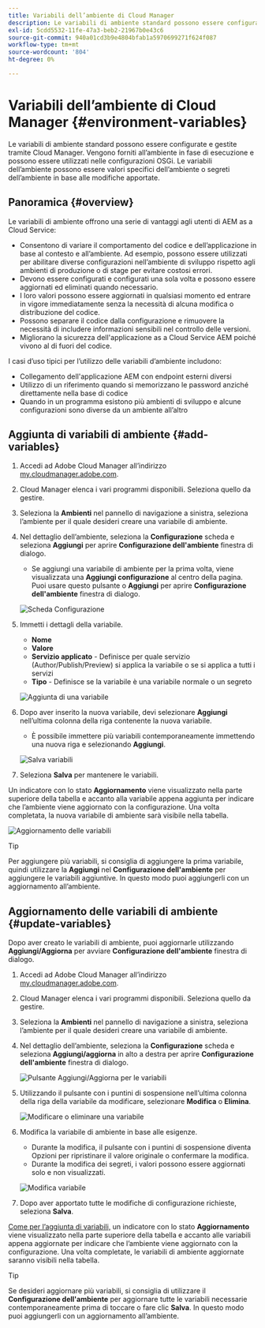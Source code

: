 ```yaml
---
title: Variabili dell’ambiente di Cloud Manager
description: Le variabili di ambiente standard possono essere configurate e gestite tramite Cloud Manager e fornite all’ambiente di runtime, da utilizzare nella configurazione OSGi.
exl-id: 5cdd5532-11fe-47a3-beb2-21967b0e43c6
source-git-commit: 940a01cd3b9e4804bfab1a5970699271f624f087
workflow-type: tm+mt
source-wordcount: '804'
ht-degree: 0%

---
```


# Variabili dell’ambiente di Cloud Manager {#environment-variables}

Le variabili di ambiente standard possono essere configurate e gestite tramite Cloud Manager. Vengono forniti all’ambiente in fase di esecuzione e possono essere utilizzati nelle configurazioni OSGi. Le variabili dell’ambiente possono essere valori specifici dell’ambiente o segreti dell’ambiente in base alle modifiche apportate.

## Panoramica {#overview}

Le variabili di ambiente offrono una serie di vantaggi agli utenti di AEM as a Cloud Service:

* Consentono di variare il comportamento del codice e dell’applicazione in base al contesto e all’ambiente. Ad esempio, possono essere utilizzati per abilitare diverse configurazioni nell’ambiente di sviluppo rispetto agli ambienti di produzione o di stage per evitare costosi errori.
* Devono essere configurati e configurati una sola volta e possono essere aggiornati ed eliminati quando necessario.
* I loro valori possono essere aggiornati in qualsiasi momento ed entrare in vigore immediatamente senza la necessità di alcuna modifica o distribuzione del codice.
* Possono separare il codice dalla configurazione e rimuovere la necessità di includere informazioni sensibili nel controllo delle versioni.
* Migliorano la sicurezza dell&#39;applicazione as a Cloud Service AEM poiché vivono al di fuori del codice.

I casi d’uso tipici per l’utilizzo delle variabili d’ambiente includono:

* Collegamento dell&#39;applicazione AEM con endpoint esterni diversi
* Utilizzo di un riferimento quando si memorizzano le password anziché direttamente nella base di codice
* Quando in un programma esistono più ambienti di sviluppo e alcune configurazioni sono diverse da un ambiente all’altro

## Aggiunta di variabili di ambiente {#add-variables}

1. Accedi ad Adobe Cloud Manager all’indirizzo [my.cloudmanager.adobe.com](https://my.cloudmanager.adobe.com/).
1. Cloud Manager elenca i vari programmi disponibili. Seleziona quello da gestire.
1. Seleziona la **Ambienti** nel pannello di navigazione a sinistra, seleziona l’ambiente per il quale desideri creare una variabile di ambiente.
1. Nel dettaglio dell’ambiente, seleziona la **Configurazione** scheda e seleziona **Aggiungi** per aprire **Configurazione dell&#39;ambiente** finestra di dialogo.
   * Se aggiungi una variabile di ambiente per la prima volta, viene visualizzata una **Aggiungi configurazione** al centro della pagina. Puoi usare questo pulsante o **Aggiungi** per aprire **Configurazione dell&#39;ambiente** finestra di dialogo.

   ![Scheda Configurazione](assets/configuration-tab.png)

1. Immetti i dettagli della variabile.
   * **Nome**
   * **Valore**
   * **Servizio applicato** - Definisce per quale servizio (Author/Publish/Preview) si applica la variabile o se si applica a tutti i servizi
   * **Tipo** - Definisce se la variabile è una variabile normale o un segreto

   ![Aggiunta di una variabile](assets/add-variable.png)

1. Dopo aver inserito la nuova variabile, devi selezionare **Aggiungi** nell’ultima colonna della riga contenente la nuova variabile.
   * È possibile immettere più variabili contemporaneamente immettendo una nuova riga e selezionando **Aggiungi**.

   ![Salva variabili](assets/save-variables.png)

1. Seleziona **Salva** per mantenere le variabili.

Un indicatore con lo stato **Aggiornamento** viene visualizzato nella parte superiore della tabella e accanto alla variabile appena aggiunta per indicare che l’ambiente viene aggiornato con la configurazione. Una volta completata, la nuova variabile di ambiente sarà visibile nella tabella.

![Aggiornamento delle variabili](assets/updating-variables.png)

>[!TIP]
>
>Per aggiungere più variabili, si consiglia di aggiungere la prima variabile, quindi utilizzare la **Aggiungi** nel **Configurazione dell&#39;ambiente** per aggiungere le variabili aggiuntive. In questo modo puoi aggiungerli con un aggiornamento all’ambiente.

## Aggiornamento delle variabili di ambiente {#update-variables}

Dopo aver creato le variabili di ambiente, puoi aggiornarle utilizzando **Aggiungi/Aggiorna** per avviare **Configurazione dell&#39;ambiente** finestra di dialogo.

1. Accedi ad Adobe Cloud Manager all’indirizzo [my.cloudmanager.adobe.com](https://my.cloudmanager.adobe.com/).
1. Cloud Manager elenca i vari programmi disponibili. Seleziona quello da gestire.
1. Seleziona la **Ambienti** nel pannello di navigazione a sinistra, seleziona l’ambiente per il quale desideri creare una variabile di ambiente.
1. Nel dettaglio dell’ambiente, seleziona la **Configurazione** scheda e seleziona **Aggiungi/aggiorna** in alto a destra per aprire **Configurazione dell&#39;ambiente** finestra di dialogo.

   ![Pulsante Aggiungi/Aggiorna per le variabili](assets/add-update-variables.png)

1. Utilizzando il pulsante con i puntini di sospensione nell’ultima colonna della riga della variabile da modificare, selezionare **Modifica** o **Elimina**.

   ![Modificare o eliminare una variabile](assets/edit-delete-variable.png)

1. Modifica la variabile di ambiente in base alle esigenze.
   * Durante la modifica, il pulsante con i puntini di sospensione diventa Opzioni per ripristinare il valore originale o confermare la modifica.
   * Durante la modifica dei segreti, i valori possono essere aggiornati solo e non visualizzati.

   ![Modifica variabile](assets/edit-variable.png)

1. Dopo aver apportato tutte le modifiche di configurazione richieste, seleziona **Salva**.

[Come per l’aggiunta di variabili,](#add-variables) un indicatore con lo stato **Aggiornamento** viene visualizzato nella parte superiore della tabella e accanto alle variabili appena aggiornate per indicare che l’ambiente viene aggiornato con la configurazione. Una volta completate, le variabili di ambiente aggiornate saranno visibili nella tabella.

>[!TIP]
>
>Se desideri aggiornare più variabili, si consiglia di utilizzare il **Configurazione dell&#39;ambiente** per aggiornare tutte le variabili necessarie contemporaneamente prima di toccare o fare clic **Salva**. In questo modo puoi aggiungerli con un aggiornamento all’ambiente.
